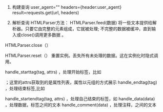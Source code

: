 

1. 构建查询
user_agent=""
headers={header:user_agent}
result=requests.get(url, headers)

2. 解析查询
HTMLParser方法：
HTMLParser.feed(数据)
将一些文本提供给解析器。只要它由完整的元素组成，它就被处理; 不完整的数据被缓冲，直到输入或close()调用更多数据 。

HTMLParser.close（）

HTMLParser.reset（）
重置实例。丢失所有未处理的数据。这在实例化时隐式调用。



handle_starttag(tag, attrs) ，处理开始标签，比如<div>；这里的attrs获取到的是属性列表，属性以元组的方式展示
handle_endtag(tag) ，处理结束标签,比如</div>

handle_startendtag(tag, attrs) ，处理自己结束的标签，如<img />
handle_data(data) ，处理数据，标签之间的文本
handle_comment(data) ，处理注释，<!-- -->之间的文本